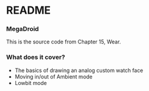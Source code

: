 # README #

### MegaDroid ###

This is the source code from Chapter 15, Wear.

### What does it cover? ###

* The basics of drawing an analog custom watch face
* Moving in/out of Ambient mode
* Lowbit mode
